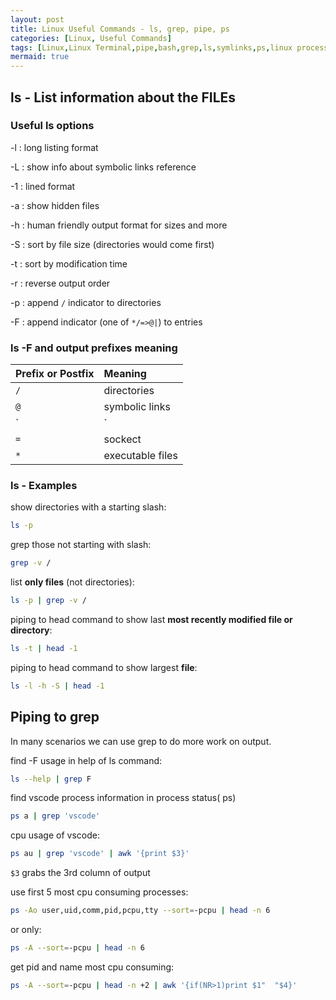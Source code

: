 ```yaml
---
layout: post
title: Linux Useful Commands - ls, grep, pipe, ps
categories: [Linux, Useful Commands]
tags: [Linux,Linux Terminal,pipe,bash,grep,ls,symlinks,ps,linux process status]
mermaid: true 
---
```


## ls - List information about the FILEs

### Useful ls options
-l
: long listing format

-L
: show info about symbolic links reference

-1
: lined format

-a
: show hidden files

-h
: human friendly output format for sizes and more

-S
: sort by file size (directories would come first)

-t
: sort by modification time

-r
: reverse output order

-p
: append `/` indicator to directories

-F
:  append indicator (one of `*/=>@|`) to entries


###  ls -F and output prefixes meaning

|                   Prefix or Postfix                   |                                Meaning                                |
|:--------------------------------------|:--------------------------------------------------------------------|
|`/`                      | directories                                     |
|`@`                      | symbolic links                                     |
|`|`                      | FIFOs                                     |
|`=`                      | sockect                                     |
|`*`                      | executable files                                     |


### ls - Examples

show directories with a starting slash:
```bash
ls -p 
```
grep those not starting with slash:
```bash
grep -v /
```

list **only files** (not directories):
```bash
ls -p | grep -v /
```

piping to head command to show last **most recently modified file or directory**:
```bash
ls -t | head -1
```
piping to head command to show largest **file**:
```bash
ls -l -h -S | head -1
```

## Piping to grep

In many scenarios we can use grep to do more work on output.

find -F usage in help of ls command:
```bash
ls --help | grep F
```
find vscode process information in process status( ps)
```bash
ps a | grep 'vscode' 
```

cpu usage of vscode:
```bash
ps au | grep 'vscode' | awk '{print $3}'
```
`$3` grabs the 3rd column of output

use first 5 most cpu consuming processes:
```bash
ps -Ao user,uid,comm,pid,pcpu,tty --sort=-pcpu | head -n 6
```
or only:
```bash
ps -A --sort=-pcpu | head -n 6
```

get pid and name most cpu consuming:
```bash
ps -A --sort=-pcpu | head -n +2 | awk '{if(NR>1)print $1"  "$4}'
```


